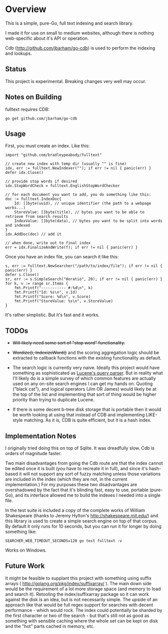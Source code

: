Overview
========

This is a simple, pure-Go, full text indexing and search library.

I made it for use on small to medium websites, although there is nothing web-specific about it's API or operation.

Cdb (http://github.com/jbarham/go-cdb) is used to perform the indexing and lookups.

Status
------

This project is experimental.  Breaking changes very well may occur.

Notes on Building
--------

fulltext requires CDB:

	go get github.com/jbarham/go-cdb

Usage
------

First, you must create an index.  Like this:

	import "github.com/bradleypeabody/fulltext"

	// create new index with temp dir (usually "" is fine)
	idx, err := fulltext.NewIndexer(""); if err != nil { panic(err) }
	defer idx.Close()

	// provide stop words if desired
	idx.StopWordCheck = fulltext.EnglishStopWordChecker

	// for each document you want to add, you do something like this:
	doc := fulltext.IndexDoc{
		Id: []byte(uuid), // unique identifier (the path to a webpage works...)
		StoreValue: []byte(title), // bytes you want to be able to retrieve from search results
		IndexValue: []byte(data), // bytes you want to be split into words and indexed
	}
	idx.AddDoc(doc) // add it

	// when done, write out to final index
	err = idx.FinalizeAndWrite(f); if err != nil { panic(err) }

Once you have an index file, you can search it like this:

	s, err := fulltext.NewSearcher("/path/to/index/file"); if err != nil { panic(err) }
	defer s.Close()
	sr, err := s.SimpleSearch("Horatio", 20); if err != nil { panic(err) }
	for k, v := range sr.Items {
		fmt.Printf("----------- #:%d\n", k)
		fmt.Printf("Id: %s\n", v.Id)
		fmt.Printf("Score: %d\n", v.Score)
		fmt.Printf("StoreValue: %s\n", v.StoreValue)
	}

It's rather simplistic.  But it's fast and it works.

TODOs
-----

* ~~Will likely need some sort of "stop word" functionality.~~

* ~~Wordize(), IndexizeWord()~~ and the scoring aggregation logic should be extracted to callback functions with the existing functionality as default.

* The search logic is currently very naive.  Ideally this project would have something as sophisticated as <a href="http://lucene.apache.org/core/4_10_0/queryparser/org/apache/lucene/queryparser/classic/package-summary.html" target="_blank">Lucene's query parser</a>.  But in reality what I'll likely do is a simple survey of which common features are actually used on any on-site search engines I can get my hands on.  Quoting ("black cat"), and logical operators (Jim OR James) would likely be at the top of the list and implementing that sort of thing would be higher priority than trying to duplicate Lucene.

* If there is some decent b-tree disk storage that is portable then it would be worth looking at using that instead of CDB and implementing LIKE-style matching.  As it is, CDB is quite efficient, but it is a hash index.


Implementation Notes
--------------------

I originally tried doing this on top of Sqlite.  It was dreadfully slow.  Cdb is orders of magnitude faster.

Two main disadvantages from going the Cdb route are that the index cannot be edited once it is built (you have to recreate it in full), and since it's hash-based it will not support any sort of fuzzy matching unless those variations are included in the index (which they are not, in the current implementation.)   For my purposes these two disadvantages are overshadowed by the fact that it's blinding fast, easy to use, portable (pure-Go), and its interface allowed me to build the indexes I needed into a single file.

In the test suite is included a copy of the complete works of William Shakespeare (thanks to Jeremy Hylton's http://shakespeare.mit.edu/) and this library is used to create a simple search engine on top of that corpus.  By default it only runs for 10 seconds, but you can run it for longer by doing something like:

	SEARCHER_WEB_TIMEOUT_SECONDS=120 go test fulltext -v

Works on Windows.

Future Work
-----------

It might be feasible to supplant this project with something using suffix arrays ( http://golang.org/pkg/index/suffixarray/ ).  The main down side would be the requirement of a lot more storage space (and memory to load and search it).  Retooling the index/suffixarray package so it can work against the disk is an idea, but is not necessarily simple.  The upside of an approach like that would be full regex support for searches with decent performance - which would rock.  The index could potentially be sharded by the first character or two of the search - but that's still not as good as something with sensible caching where the whole set can be kept on disk and the "hot" parts cached in memory, etc.
